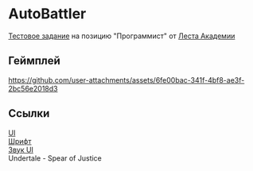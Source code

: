 # AutoBattler
[Тестовое задание](https://drive.google.com/file/d/1gkdo9JShZEpQ99Y_DpN_PDkvAKdyfeq9/view?usp=sharing) на позицию "Программист" от [Леста Академии](https://lestagamesacademy.ru/)
## Геймплей
https://github.com/user-attachments/assets/6fe00bac-341f-4bf8-ae3f-2bc56e2018d3
## Ссылки
[UI](https://humblepixel.itch.io/pocket-inventory-series-5-player-status/devlog/955031/-humble-gift-v11-player-ui-)<br>
[Шрифт](https://fonts-online.ru/fonts/alagard-12px-unicode-rus)<br>
[Звук UI](https://rmocci.itch.io/button-fx)<br>
Undertale - Spear of Justice

